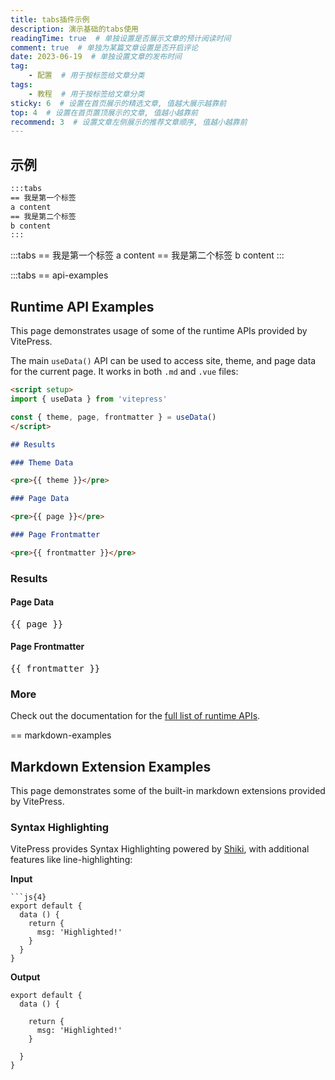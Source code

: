 ```yaml
---
title: tabs插件示例
description: 演示基础的tabs使用
readingTime: true  # 单独设置是否展示文章的预计阅读时间
comment: true  # 单独为某篇文章设置是否开启评论
date: 2023-06-19  # 单独设置文章的发布时间
tag:
    - 配置  # 用于按标签给文章分类
tags:
    - 教程  # 用于按标签给文章分类
sticky: 6  # 设置在首页展示的精选文章, 值越大展示越靠前
top: 4  # 设置在首页置顶展示的文章, 值越小越靠前
recommend: 3  # 设置文章左侧展示的推荐文章顺序, 值越小越靠前
---
```


## 示例

```md
:::tabs
== 我是第一个标签
a content
== 我是第二个标签
b content
:::
```

:::tabs
== 我是第一个标签
a content
== 我是第二个标签
b content
:::

:::tabs
== api-examples

## Runtime API Examples

This page demonstrates usage of some of the runtime APIs provided by VitePress.

The main `useData()` API can be used to access site, theme, and page data for the current page. It works in both `.md` and `.vue` files:

```md
<script setup>
import { useData } from 'vitepress'

const { theme, page, frontmatter } = useData()
</script>

## Results

### Theme Data

<pre>{{ theme }}</pre>

### Page Data

<pre>{{ page }}</pre>

### Page Frontmatter

<pre>{{ frontmatter }}</pre>
```

<script setup>
import { useData } from 'vitepress'

const { site, theme, page, frontmatter } = useData()
</script>

### Results

#### Page Data

<pre>{{ page }}</pre>

#### Page Frontmatter

<pre>{{ frontmatter }}</pre>

### More

Check out the documentation for the [full list of runtime APIs](https://vitepress.dev/reference/runtime-api#usedata).

== markdown-examples

## Markdown Extension Examples

This page demonstrates some of the built-in markdown extensions provided by VitePress.

### Syntax Highlighting

VitePress provides Syntax Highlighting powered by [Shiki](https://github.com/shikijs/shiki), with additional features like line-highlighting:

**Input**

```
```js{4}
export default {
  data () {
    return {
      msg: 'Highlighted!'
    }
  }
}
```

**Output**

```js{4}
export default {
  data () {

    return {
      msg: 'Highlighted!'
    }

  }
}
```
